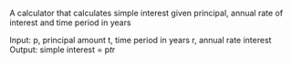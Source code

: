 A calculator that calculates simple interest given principal, annual rate of interest and time period in years

Input:
p, principal amount
t, time period in years 
r, annual rate interest
Output:
simple interest = p*t*r
